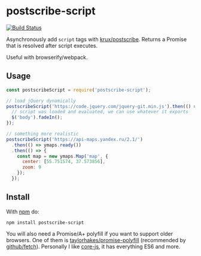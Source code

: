 
# postscribe-script

[![Build Status](https://travis-ci.org/futpib/postscribe-script.svg?branch=master)](https://travis-ci.org/futpib/postscribe-script)

Asynchronously add `script` tags with [krux/postscribe](https://github.com/krux/postscribe).
Returns a Promise that is resolved after script executes.

Useful with browserify/webpack.

## Usage

```js
const postscribeScript = require('postscribe-script');

// load jQuery dynamically
postscribeScript('https://code.jquery.com/jquery-git.min.js').then(() => {
  // script was loaded and evaluated, we can use whatever it exports
  $('body').fadeIn();
});

// something more realistic
postscribeScript('https://api-maps.yandex.ru/2.1/')
  .then(() => ymaps.ready())
  .then(() => {
    const map = new ymaps.Map('map', {
      center: [55.751574, 37.573856],
      zoom: 9
    });
  });

```

## Install

With [npm](https://www.npmjs.com/) do:

```
npm install postscribe-script
```

You will also need a Promise/A+ polyfill if you want to support older browsers.
One of them is [taylorhakes/promise-polyfill](https://github.com/taylorhakes/promise-polyfill) (recommended by [github/fetch](https://github.com/github/fetch)).
Personally I like [core-js](https://github.com/zloirock/core-js), it has everything ES6 and more.
